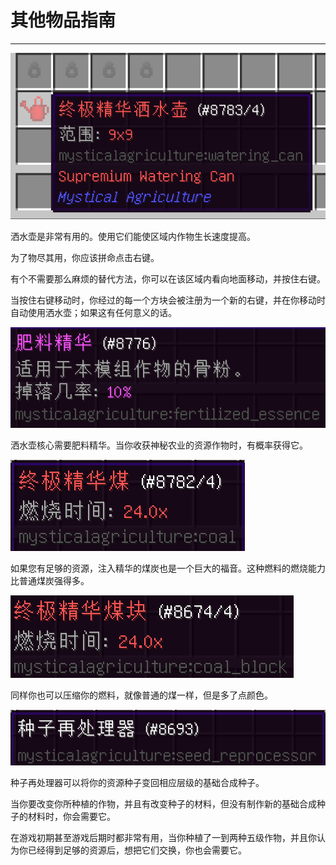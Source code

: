 # 其他物品指南
___

![终极精华洒水壶](supremiumcan.png)

洒水壶是非常有用的。使用它们能使区域内作物生长速度提高。

为了物尽其用，你应该拼命点击右键。

有个不需要那么麻烦的替代方法，你可以在该区域内看向地面移动，并按住右键。

当按住右键移动时，你经过的每一个方块会被注册为一个新的右键，并在你移动时自动使用洒水壶；如果这有任何意义的话。

![洒水壶核心所需](fertilebonedust.png)

洒水壶核心需要肥料精华。当你收获神秘农业的资源作物时，有概率获得它。

![终极精华煤](supercoal.png)

如果您有足够的资源，注入精华的煤炭也是一个巨大的福音。这种燃料的燃烧能力比普通煤炭强得多。

![终极精华煤块](supercoalblock.png)

同样你也可以压缩你的燃料，就像普通的煤一样，但是多了点颜色。

![种子再处理器](seedreprocessor.png)

种子再处理器可以将你的资源种子变回相应层级的基础合成种子。

当你要改变你所种植的作物，并且有改变种子的材料，但没有制作新的基础合成种子的材料时，你会需要它。

在游戏初期甚至游戏后期时都非常有用，当你种植了一到两种五级作物，并且你认为你已经得到足够的资源后，想把它们交换，你也会需要它。




